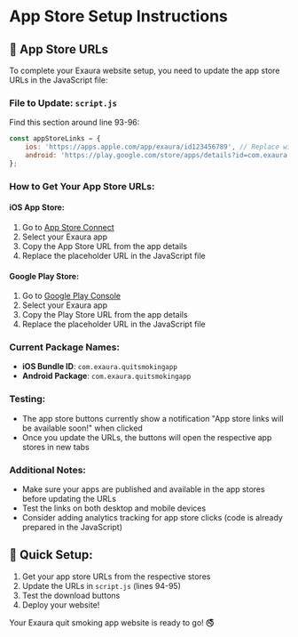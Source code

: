 # App Store Setup Instructions

## 📱 App Store URLs

To complete your Exaura website setup, you need to update the app store URLs in the JavaScript file:

### File to Update: `script.js`

Find this section around line 93-96:

```javascript
const appStoreLinks = {
    ios: 'https://apps.apple.com/app/exaura/id123456789', // Replace with your iOS App Store URL
    android: 'https://play.google.com/store/apps/details?id=com.exaura.quitsmokingapp' // Replace with your Google Play URL
};
```

### How to Get Your App Store URLs:

#### iOS App Store:
1. Go to [App Store Connect](https://appstoreconnect.apple.com/)
2. Select your Exaura app
3. Copy the App Store URL from the app details
4. Replace the placeholder URL in the JavaScript file

#### Google Play Store:
1. Go to [Google Play Console](https://play.google.com/console/)
2. Select your Exaura app
3. Copy the Play Store URL from the app details
4. Replace the placeholder URL in the JavaScript file

### Current Package Names:
- **iOS Bundle ID**: `com.exaura.quitsmokingapp`
- **Android Package**: `com.exaura.quitsmokingapp`

### Testing:
- The app store buttons currently show a notification "App store links will be available soon!" when clicked
- Once you update the URLs, the buttons will open the respective app stores in new tabs

### Additional Notes:
- Make sure your apps are published and available in the app stores before updating the URLs
- Test the links on both desktop and mobile devices
- Consider adding analytics tracking for app store clicks (code is already prepared in the JavaScript)

## 🚀 Quick Setup:
1. Get your app store URLs from the respective stores
2. Update the URLs in `script.js` (lines 94-95)
3. Test the download buttons
4. Deploy your website!

Your Exaura quit smoking app website is ready to go! 🚭
